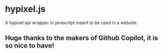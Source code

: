 # hypixel.js
A hypixel api wrapper in javascript meant to be used in a website.

## Huge thanks to the makers of Github Copilot, it is so nice to have!
